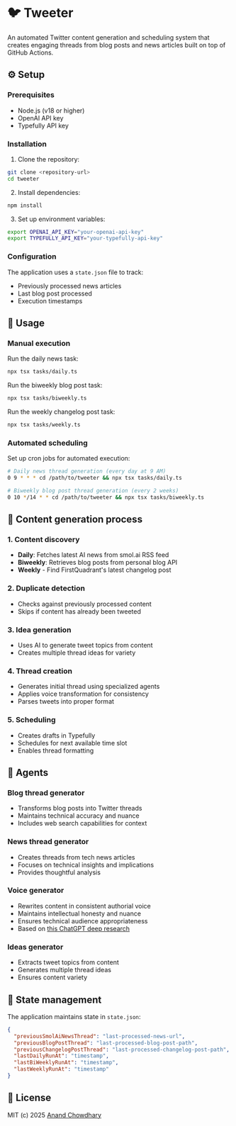 # 🐦 Tweeter

An automated Twitter content generation and scheduling system that creates engaging threads from blog posts and news articles built on top of GitHub Actions.

## ⚙️ Setup

### Prerequisites

- Node.js (v18 or higher)
- OpenAI API key
- Typefully API key

### Installation

1. Clone the repository:

```bash
git clone <repository-url>
cd tweeter
```

2. Install dependencies:

```bash
npm install
```

3. Set up environment variables:

```bash
export OPENAI_API_KEY="your-openai-api-key"
export TYPEFULLY_API_KEY="your-typefully-api-key"
```

### Configuration

The application uses a `state.json` file to track:

- Previously processed news articles
- Last blog post processed
- Execution timestamps

## 🚀 Usage

### Manual execution

Run the daily news task:

```bash
npx tsx tasks/daily.ts
```

Run the biweekly blog post task:

```bash
npx tsx tasks/biweekly.ts
```

Run the weekly changelog post task:

```bash
npx tsx tasks/weekly.ts
```

### Automated scheduling

Set up cron jobs for automated execution:

```bash
# Daily news thread generation (every day at 9 AM)
0 9 * * * cd /path/to/tweeter && npx tsx tasks/daily.ts

# Biweekly blog post thread generation (every 2 weeks)
0 10 */14 * * cd /path/to/tweeter && npx tsx tasks/biweekly.ts
```

## 🔄 Content generation process

### 1. Content discovery

- **Daily**: Fetches latest AI news from smol.ai RSS feed
- **Biweekly**: Retrieves blog posts from personal blog API
- **Weekly** - Find FirstQuadrant's latest changelog post

### 2. Duplicate detection

- Checks against previously processed content
- Skips if content has already been tweeted

### 3. Idea generation

- Uses AI to generate tweet topics from content
- Creates multiple thread ideas for variety

### 4. Thread creation

- Generates initial thread using specialized agents
- Applies voice transformation for consistency
- Parses tweets into proper format

### 5. Scheduling

- Creates drafts in Typefully
- Schedules for next available time slot
- Enables thread formatting

## 🤖 Agents

### Blog thread generator

- Transforms blog posts into Twitter threads
- Maintains technical accuracy and nuance
- Includes web search capabilities for context

### News thread generator

- Creates threads from tech news articles
- Focuses on technical insights and implications
- Provides thoughtful analysis

### Voice generator

- Rewrites content in consistent authorial voice
- Maintains intellectual honesty and nuance
- Ensures technical audience appropriateness
- Based on [this ChatGPT deep research](https://chatgpt.com/share/689344ce-3684-8013-9d7d-cb71b2c4acbe)

### Ideas generator

- Extracts tweet topics from content
- Generates multiple thread ideas
- Ensures content variety

## 💾 State management

The application maintains state in `state.json`:

```json
{
  "previousSmolAiNewsThread": "last-processed-news-url",
  "previousBlogPostThread": "last-processed-blog-post-path",
  "previousChangelogPostThread": "last-processed-changelog-post-path",
  "lastDailyRunAt": "timestamp",
  "lastBiWeeklyRunAt": "timestamp",
  "lastWeeklyRunAt": "timestamp"
}
```

## 📄 License

MIT (c) 2025 [Anand Chowdhary](https://anandchowdhary.com)
